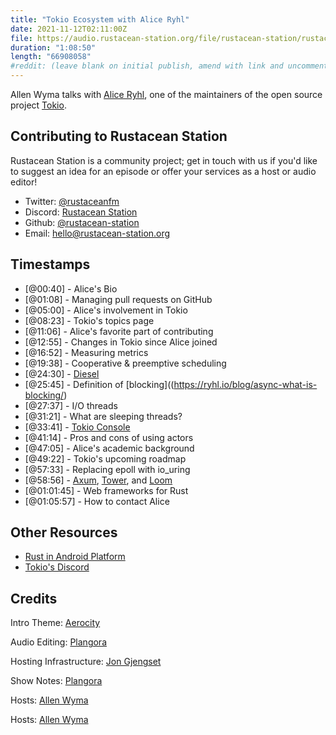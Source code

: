 ```yaml
---
title: "Tokio Ecosystem with Alice Ryhl"
date: 2021-11-12T02:11:00Z
file: https://audio.rustacean-station.org/file/rustacean-station/rustacean-station-e046-alice-ryhl.mp3
duration: "1:08:50"
length: "66908058"
#reddit: (leave blank on initial publish, amend with link and uncomment this line after Reddit thread has been posted)
---
```

Allen Wyma talks with [Alice Ryhl](https://ryhl.io/), one of the maintainers of the open source project [Tokio](https://tokio.rs/).


## Contributing to Rustacean Station

Rustacean Station is a community project; get in touch with us if you'd like to suggest an idea for an episode or offer your services as a host or audio editor!

- Twitter: [@rustaceanfm](https://twitter.com/rustaceanfm)
- Discord: [Rustacean Station](https://discord.gg/cHc3Gyc)
- Github: [@rustacean-station](https://github.com/rustacean-station/)
- Email: [hello@rustacean-station.org](mailto:hello@rustacean-station.org)

## Timestamps 
- [@00:40] - Alice's Bio
- [@01:08] - Managing pull requests on GitHub
- [@05:00] - Alice's involvement in Tokio
- [@08:23] - Tokio's topics page
- [@11:06] - Alice's favorite part of contributing
- [@12:55] - Changes in Tokio since Alice joined
- [@16:52] - Measuring metrics
- [@19:38] - Cooperative & preemptive scheduling
- [@24:30] - [Diesel](https://diesel.rs/)
- [@25:45] - Definition of [blocking]((https://ryhl.io/blog/async-what-is-blocking/)
- [@27:37] - I/O threads
- [@31:21] - What are sleeping threads?
- [@33:41] - [Tokio Console](https://tokio.rs/blog/2021-09-console-dev-diary-1)
- [@41:14] - Pros and cons of using actors
- [@47:05] - Alice's academic background
- [@49:22] - Tokio's upcoming roadmap
- [@57:33] - Replacing epoll with io_uring
- [@58:56] - [Axum](https://github.com/tokio-rs/axum), [Tower](https://github.com/tower-rs/tokio-tower), and [Loom](https://github.com/tokio-rs/loom)
- [@01:01:45] - Web frameworks for Rust
- [@01:05:57] - How to contact Alice

## Other Resources 
- [Rust in Android Platform](https://security.googleblog.com/2021/04/rust-in-android-platform.html)
- [Tokio's Discord](https://discord.com/invite/tokio)

## Credits
Intro Theme: [Aerocity](https://twitter.com/AerocityMusic)

Audio Editing: [Plangora](https://twitter.com/plangora)

Hosting Infrastructure: [Jon Gjengset](https://twitter.com/jonhoo/)

Show Notes: [Plangora](https://twitter.com/plangora)

Hosts: [Allen Wyma](https://twitter.com/allenwyma)

Hosts: [Allen Wyma](https://twitter.com/allenwyma)